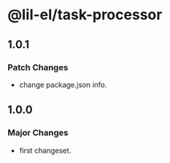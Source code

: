 # @lil-el/task-processor

## 1.0.1

### Patch Changes

- change package.json info.

## 1.0.0

### Major Changes

- first changeset.
